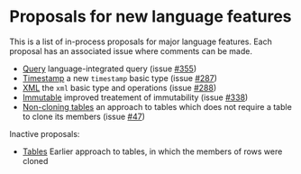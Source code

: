 # Proposals for new language features

This is a list of in-process proposals for major language features. Each proposal has an associated issue where comments can be made.
  
  * [Query](query/query.md) language-integrated query (issue [#355](https://github.com/ballerina-platform/ballerina-spec/issues/355))
  * [Timestamp](timestamp/timestamp.md) a new `timestamp` basic type (issue [#287](https://github.com/ballerina-platform/ballerina-spec/issues/287))
  * [XML](xml/xml.md) the `xml` basic type and operations (issue [#288](https://github.com/ballerina-platform/ballerina-spec/issues/288))
  * [Immutable](immutable/immutable.md) improved treatement of immutability (issue [#338](https://github.com/ballerina-platform/ballerina-spec/issues/338))
  * [Non-cloning tables](tablenoclone/tablenoclone.md) an approach to tables which does not require a table to clone its members (issue [#47](https://github.com/ballerina-platform/ballerina-spec/issues/47))

Inactive proposals:
  * [Tables](table/table.md) Earlier approach to tables, in which the members of rows were cloned

